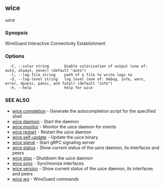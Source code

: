 ## wice

ɯice

### Synopsis

WireGuard Interactive Connectivity Establishment

### Options

```
  -C, --color string       Enable colorization of output (one of: auto, always, never) (default "auto")
  -l, --log-file string    path of a file to write logs to
  -d, --log-level string   log level (one of: debug, info, warn, error, dpanic, panic, and fatal) (default "info")
  -h, --help               help for wice
```

### SEE ALSO

* [wice completion](wice_completion.md)	 - Generate the autocompletion script for the specified shell
* [wice daemon](wice_daemon.md)	 - Start the daemon
* [wice monitor](wice_monitor.md)	 - Monitor the ɯice daemon for events
* [wice restart](wice_restart.md)	 - Restart the ɯice daemon
* [wice self-update](wice_self-update.md)	 - Update the ɯice binary
* [wice signal](wice_signal.md)	 - Start gRPC signaling server
* [wice status](wice_status.md)	 - Show current status of the ɯice daemon, its interfaces and peers
* [wice stop](wice_stop.md)	 - Shutdown the ɯice daemon
* [wice sync](wice_sync.md)	 - Synchronize interfaces
* [wice version](wice_version.md)	 - Show current status of the ɯice daemon, its interfaces and peers
* [wice wg](wice_wg.md)	 - WireGuard commands


